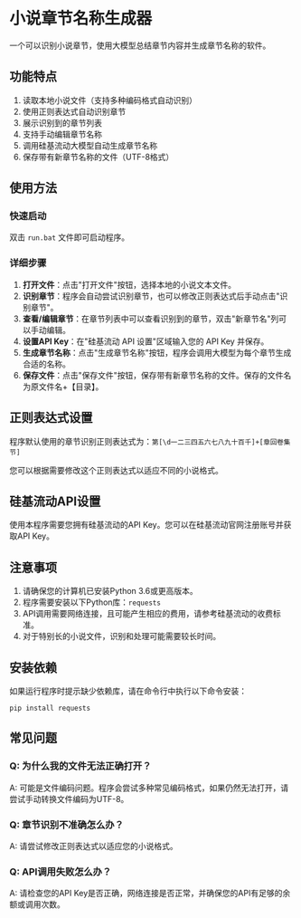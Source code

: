 # 小说章节名称生成器

一个可以识别小说章节，使用大模型总结章节内容并生成章节名称的软件。

## 功能特点

1. 读取本地小说文件（支持多种编码格式自动识别）
2. 使用正则表达式自动识别章节
3. 展示识别到的章节列表
4. 支持手动编辑章节名称
5. 调用硅基流动大模型自动生成章节名称
6. 保存带有新章节名称的文件（UTF-8格式）

## 使用方法

### 快速启动

双击 `run.bat` 文件即可启动程序。

### 详细步骤

1. **打开文件**：点击"打开文件"按钮，选择本地的小说文本文件。
2. **识别章节**：程序会自动尝试识别章节，也可以修改正则表达式后手动点击"识别章节"。
3. **查看/编辑章节**：在章节列表中可以查看识别到的章节，双击"新章节名"列可以手动编辑。
4. **设置API Key**：在"硅基流动 API 设置"区域输入您的 API Key 并保存。
5. **生成章节名称**：点击"生成章节名称"按钮，程序会调用大模型为每个章节生成合适的名称。
6. **保存文件**：点击"保存文件"按钮，保存带有新章节名称的文件。保存的文件名为原文件名+【目录】。

## 正则表达式设置

程序默认使用的章节识别正则表达式为：`第[\d一二三四五六七八九十百千]+[章回卷集节]`

您可以根据需要修改这个正则表达式以适应不同的小说格式。

## 硅基流动API设置

使用本程序需要您拥有硅基流动的API Key。您可以在硅基流动官网注册账号并获取API Key。

## 注意事项

1. 请确保您的计算机已安装Python 3.6或更高版本。
2. 程序需要安装以下Python库：`requests`
3. API调用需要网络连接，且可能产生相应的费用，请参考硅基流动的收费标准。
4. 对于特别长的小说文件，识别和处理可能需要较长时间。

## 安装依赖

如果运行程序时提示缺少依赖库，请在命令行中执行以下命令安装：

```
pip install requests
```

## 常见问题

### Q: 为什么我的文件无法正确打开？
A: 可能是文件编码问题。程序会尝试多种常见编码格式，如果仍然无法打开，请尝试手动转换文件编码为UTF-8。

### Q: 章节识别不准确怎么办？
A: 请尝试修改正则表达式以适应您的小说格式。

### Q: API调用失败怎么办？
A: 请检查您的API Key是否正确，网络连接是否正常，并确保您的API有足够的余额或调用次数。